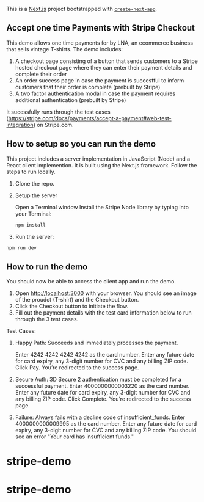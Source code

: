 This is a [Next.js](https://nextjs.org/) project bootstrapped with [`create-next-app`](https://github.com/vercel/next.js/tree/canary/packages/create-next-app).

## Accept one time Payments with Stripe Checkout 

This demo allows one time payments for by LNA, an ecommerce business that sells vintage T-shirts. The demo includes: 
1. A checkout page consisting of a button that sends customers to a Stripe hosted checkout page where they can enter their payment details and complete their order
2. An order success page in case the payment is succesfful to inform customers that their order is complete (prebuilt by Stripe)
3. A two factor authentication modal in case the payment requires additional authentication (prebuilt by Stripe)

It sucessfully runs through the test cases (https://stripe.com/docs/payments/accept-a-payment#web-test-integration) on Stripe.com.


## How to setup so you can run the demo 

This project includes a server implementation in JavaScript (Node) and a React client implemention. It is built using the Next.js framework. 
Follow the steps to run locally. 

1. Clone the repo. 
2. Setup the server

	Open a Terminal window
	Install the Stripe Node library by typing into your Terminal: 
	
	```bash
	npm install
	```

3. Run the server:

```bash
npm run dev

```

## How to run the demo 

You should now be able to access the client app and run the demo. 

1. Open [http://localhost:3000](http://localhost:3000) with your browser. You should see an image of the proudct (T-shirt) and the Checkout button. 
2. Click the Checkout button to initiate the flow. 
3. Fill out the payment details with the test card information below to run through the 3 test cases. 

Test Cases:

1.  Happy Path: Succeeds and immediately processes the payment.
    
    Enter 4242 4242 4242 4242 as the card number.
    Enter any future date for card expiry, any 3-digit number for CVC and any billing ZIP code.
    Click Pay. 
	You’re redirected to the success page.

2.  Secure Auth: 3D Secure 2 authentication must be completed for a successful payment.
    Enter 4000000000003220 as the card number.
    Enter any future date for card expiry, any 3-digit number for CVC and any billing ZIP code.
    Click Complete. 
    You’re redirected to the success page.

3.  Failure: Always fails with a decline code of insufficient_funds.
	Enter 4000000000009995 as the card number. 
	Enter any future date for card expiry, any 3-digit number for CVC and any billing ZIP code.
	You should see an error "Your card has insufficient funds."





# stripe-demo
# stripe-demo

